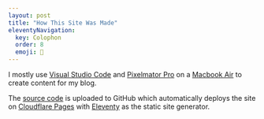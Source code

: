```yaml
---
layout: post
title: "How This Site Was Made"
eleventyNavigation:
  key: Colophon
  order: 8
  emoji: 🧪
---
```

I mostly use [Visual Studio Code](https://code.visualstudio.com/) and [Pixelmator Pro](https://www.pixelmator.com/pro/) on a [Macbook Air](https://www.apple.com/macbook-air/) to create content for my blog. 

The [source code](https://github.com/huphtur/huphtur.nl) is uploaded to GitHub which automatically deploys the site on [Cloudflare Pages](https://pages.cloudflare.com/) with [Eleventy](https://www.11ty.dev/) as the static site generator.